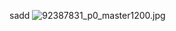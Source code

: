 sadd
![92387831_p0_master1200.jpg](http://localhost:8000/media/images/body/cf484359-6c96-4f4c-a9e1-031dd7c19e26.jpg)